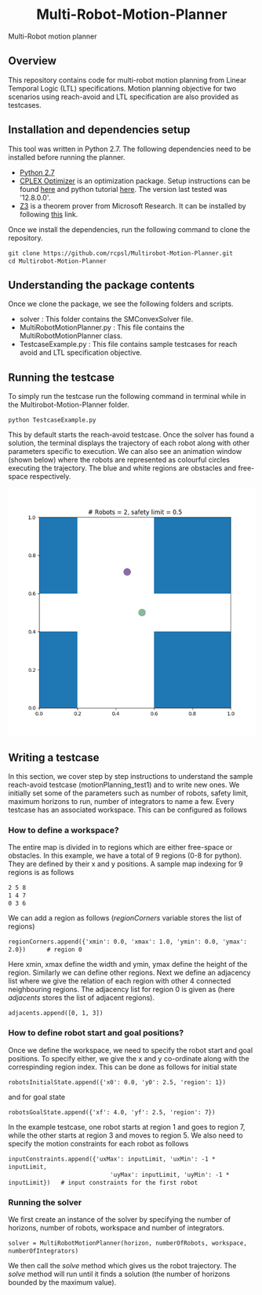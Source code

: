 <h1 align="center"> Multi-Robot-Motion-Planner</h1>

Multi-Robot motion planner

## Overview

This repository contains code for multi-robot motion planning from Linear Temporal Logic (LTL) specifications. Motion planning objective for two scenarios using reach-avoid and LTL specification are also provided as testcases. 

## Installation and dependencies setup

This tool was written in Python 2.7. The following dependencies need to be installed before running the planner.

 - [Python 2.7](https://www.python.org/download/releases/2.7/)
 - [CPLEX Optimizer](https://www.ibm.com/analytics/cplex-optimizer) is an optimization package. Setup instructions can be found [here](https://www.ibm.com/support/knowledgecenter/SSSA5P_12.7.0/ilog.odms.cplex.help/CPLEX/GettingStarted/topics/set_up/Python_setup.html) and python tutorial [here](https://www.ibm.com/support/knowledgecenter/SSSA5P_12.6.3/ilog.odms.cplex.help/CPLEX/GettingStarted/topics/tutorials/Python/Python_synopsis.html). The version last tested was '12.8.0.0'.
 - [Z3](https://github.com/Z3Prover/z3) is a theorem prover from Microsoft Research. It can be installed by following [this](https://pypi.org/project/z3-solver/) link.
 
Once we install the dependencies, run the following command to clone the repository. 

```
git clone https://github.com/rcpsl/Multirobot-Motion-Planner.git
cd Multirobot-Motion-Planner
```
## Understanding the package contents

Once we clone the package, we see the following folders and scripts.
- solver : This folder contains the SMConvexSolver file.
- MultiRobotMotionPlanner.py : This file contains the MultiRobotMotionPlanner class. 
- TestcaseExample.py : This file contains sample testcases for reach avoid and LTL specification objective. 

## Running the testcase

To simply run the testcase run the following command in terminal while in the Multirobot-Motion-Planner folder.
```
python TestcaseExample.py 
```
This by default starts the reach-avoid testcase. Once the solver has found a solution, the terminal displays the trajectory of each robot along with other parameters specific to execution. We can also see an animation window (shown below) where the robots are represented as colourful circles executing the trajectory. The blue and white regions are obstacles and free-space respectively. 

![](figures/reach_avoid.png)

## Writing a testcase

In this section, we cover step by step instructions to understand the sample reach-avoid testcase (motionPlanning_test1) and to write new ones. We initially set some of the parameters such as number of robots, safety limit, maximum horizons to run, number of integrators to name a few. Every testcase has an associated workspace. This can be configured as follows

### How to define a workspace?

The entire map is divided in to regions which are either free-space or obstacles. In this example, we have a total of 9 regions (0-8 for python). They are defined by their x and y positions.  A sample map indexing for 9 regions is as follows
```
2 5 8
1 4 7
0 3 6
```
We can add a region as follows (*regionCorners* variable stores the list of regions)
```
regionCorners.append({'xmin': 0.0, 'xmax': 1.0, 'ymin': 0.0, 'ymax': 2.0})      # region 0
```
Here xmin, xmax define the width and ymin, ymax define the height of the region. Similarly we can define other regions. Next we define an adjacency list where we give the relation of each region with other 4 connected neighbouring regions. The adjacency list for region 0 is given as (here *adjacents* stores the list of adjacent regions). 
```
adjacents.append([0, 1, 3])
```

### How to define robot start and goal positions?

Once we define the workspace, we need to specify the robot start and goal positions. To specify either, we give the x and y co-ordinate along with the correspinding region index. This can be done as follows for initial state
```
robotsInitialState.append({'x0': 0.0, 'y0': 2.5, 'region': 1})
```
and for goal state
```
robotsGoalState.append({'xf': 4.0, 'yf': 2.5, 'region': 7})
```

In the example testcase, one robot starts at region 1 and goes to region 7, while the other starts at region 3 and moves to region 5. We also need to specify the motion constraints for each robot as follows
```
inputConstraints.append({'uxMax': inputLimit, 'uxMin': -1 * inputLimit,
                             'uyMax': inputLimit, 'uyMin': -1 * inputLimit})   # input constraints for the first robot
```

### Running the solver

We first create an instance of the solver by specifying the number of horizons, number of robots, workspace and number of integrators.
```
solver = MultiRobotMotionPlanner(horizon, numberOfRobots, workspace, numberOfIntegrators)
```

We then call the *solve* method which gives us the robot trajectory. The *solve* method will run until it finds a solution (the number of horizons bounded by the maximum value). 



